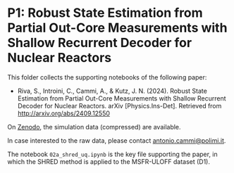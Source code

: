 # P1: Robust State Estimation from Partial Out-Core Measurements with Shallow Recurrent Decoder for Nuclear Reactors

This folder collects the supporting notebooks of the following paper:

- Riva, S., Introini, C., Cammi, A., & Kutz, J. N. (2024). Robust State Estimation from Partial Out-Core Measurements with Shallow Recurrent Decoder for Nuclear Reactors. arXiv [Physics.Ins-Det]. Retrieved from http://arxiv.org/abs/2409.12550

On [Zenodo](https://zenodo.org/records/13789585), the simulation data (compressed) are available.

In case interested to the raw data, please contact antonio.cammi@polimi.it.

The notebook `02a_shred_uq.ipynb` is the key file supporting the paper, in which the SHRED method is applied to the MSFR-ULOFF dataset (D1).
